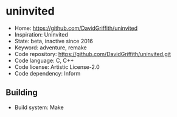 # uninvited

- Home: https://github.com/DavidGriffith/uninvited
- Inspiration: Uninvited
- State: beta, inactive since 2016
- Keyword: adventure, remake
- Code repository: https://github.com/DavidGriffith/uninvited.git
- Code language: C, C++
- Code license: Artistic License-2.0
- Code dependency: Inform

## Building

- Build system: Make
